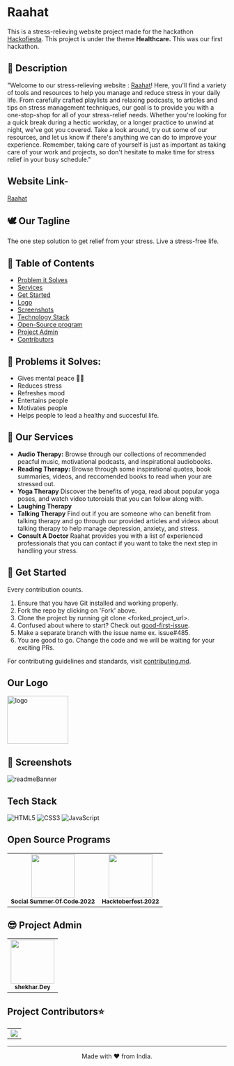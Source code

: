 # Raahat

This is a stress-relieving website project made for the hackathon [Hackofiesta](https://hack.iiitl.ac.in/).
This project is under the theme **Healthcare.**
This was our first hackathon.

## 📃 Description

"Welcome to our stress-relieving website : [Raahat](https://Raahat-stress-free.netlify.app/)! Here, you'll find a variety of tools and resources to help you manage and reduce stress in your daily life. From carefully crafted playlists and relaxing podcasts, to articles and tips on stress management techniques, our goal is to provide you with a one-stop-shop for all of your stress-relief needs. Whether you're looking for a quick break during a hectic workday, or a longer practice to unwind at night, we've got you covered. Take a look around, try out some of our resources, and let us know if there's anything we can do to improve your experience. Remember, taking care of yourself is just as important as taking care of your work and projects, so don't hesitate to make time for stress relief in your busy schedule."

## Website Link-

<a href="https://Raahat-stress-free.netlify.app/">Raahat</a>

## 🕊 Our Tagline

The one step solution to get relief from your stress.
Live a stress-free life.

## 📝 Table of Contents

-   [Problem it Solves](#problem_statement)
-   [Services](#services)
-   [Get Started](#getStarted)
-   [Logo](#logo)
-   [Screenshots](#screenshots)
-   [Technology Stack](#tech_stack)
-   [Open-Source program](#open_source_programs)
-   [Project Admin](#admin)
-   [Contributors](#contributors)

## 🔎 Problems it Solves: <a name = "problem_statement"></a>

-   Gives mental peace 🧘‍♀️
-   Reduces stress
-   Refreshes mood
-   Entertains people
-   Motivates people
-   Helps people to lead a healthy and succesful life.

## 💼 Our Services <a name = "services"></a>

-   **Audio Therapy:**
    Browse through our collections of recommended peacful music, motivational podcasts, and inspirational audiobooks.
-   **Reading Therapy:**
    Browse through some inspirational quotes, book summaries, videos, and reccomended books to read when your are stressed out.
-   **Yoga Therapy**
    Discover the benefits of yoga, read about popular yoga poses, and watch video tutoroials that you can follow along with.
-   **Laughing Therapy**
-   **Talking Therapy**
    Find out if you are someone who can benefit from talking therapy and go through our provided articles and videos about talking therapy to help manage depression, anxiety, and stress.
-   **Consult A Doctor**
    Raahat provides you with a list of experienced professionals that you can contact if you want to take the next step in handling your stress.

## 🚀 Get Started <a name = "getStarted"></a>

Every contribution counts.

1. Ensure that you have Git installed and working properly.
2. Fork the repo by clicking on 'Fork' above.
3. Clone the project by running git clone <forked_project_url>.
4. Confused about where to start? Check out [good-first-issue](https://github.com/shekhardhangar/Raahat/labels/good%20first%20issue).
5. Make a separate branch with the issue name ex. issue#485.
6. You are good to go. Change the code and we will be waiting for your exciting PRs.

For contributing guidelines and standards, visit [contributing.md](https://github.com/shekhardhangar/Raahat/blob/main/CONTRIBUTING.md).

## Our Logo <a name = "logo"></a>

<img src="./logo.png" width=140px height=110px alt="logo">

## 📸 Screenshots <a name = "screenshots"></a>

![readmeBanner](https://user-images.githubusercontent.com/98955085/184510782-3f699206-4768-4b3a-aa6d-40c924e13578.png)

## Tech Stack <a name = "tech_stack"></a>

<img alt="HTML5" src="https://img.shields.io/badge/html5-%23fca9ae.svg?style=for-the-badge&logo=html5&logoColor=140200"/>
<img alt="CSS3" src="https://img.shields.io/badge/css3-%23ffd2ce.svg?style=for-the-badge&logo=css3&logoColor=140200"/>
<img alt="JavaScript" src="https://img.shields.io/badge/javascript-%23e4626b.svg?style=for-the-badge&logo=javascript&logoColor=%23F7DF1E"/>

## Open Source Programs <a name = "open_source_programs"></a>

<table>
<tr>
 <td align="center">
<a href="https://ssoc.devfolio.co/"><img src="https://user-images.githubusercontent.com/72400676/182021806-e7439fdd-8f9b-46a6-a1da-0bf731bbe379.png" width=100px height=100px /><br /><sub><b>Social Summer Of Code 2022</b></sub></a>
 </td>
 <td align="center">
<a href="https://hacktoberfest.com/"><img src="https://user-images.githubusercontent.com/79099734/195970153-ee19d55b-20fc-4ddb-a91d-000773699c37.png" width=100px height=100px /><br /><sub><b>Hacktoberfest 2022</b></sub></a>
 </td>
 </tr>
</table>

## 😎 Project Admin <a name = "admin"></a>

<table>
  <tr>
<td align="center"><a href="https://github.com/shekhardhangar"><img src="https://avatars.githubusercontent.com/u/79099734?v=4" width="100px;" alt=""/><br /><sub><b>shekhar Dey</b></sub></a></td>
  </tr>
</table>

<h2>Project Contributors⭐</h2>   <a name = "contributors"></a>
<table align="center">
<tr>
<td>
<a href="https://github.com/shekhardhangar/Raahat/graphs/contributors" align="center">
  <img src="https://contrib.rocks/image?repo=shekhardhangar/Raahat" /> 
</a>
</td>
</tr>
</table>

---

<p align="center">
  Made with ❤ from India.
</p>
